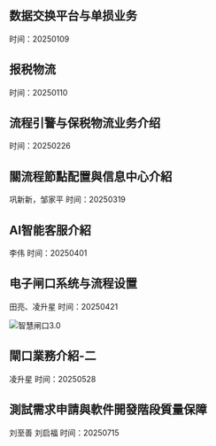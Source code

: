 ## 数据交换平台与单损业务

时间：20250109

## 报税物流

时间：20250110

## 流程引警与保税物流业务介绍

时间：20250226

##  關流程節點配置與信息中心介紹 

巩新新，邹家平 时间：20250319

##  AI智能客服介紹 

李伟 时间：20250401

## 电子闸口系统与流程设置

田亮、凌升星 时间：20250421

![智慧闸口3.0](D:\Notes\MyNote\学习笔记\images\智慧闸口3.0.png)

##  閘口業務介紹-二 

凌升星 时间：20250528

## 測試需求申請與軟件開發階段質量保障 

刘至善 刘启福 时间：20250715